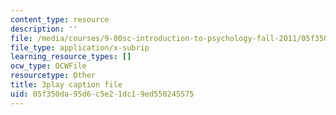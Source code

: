 ```yaml
---
content_type: resource
description: ''
file: /media/courses/9-00sc-introduction-to-psychology-fall-2011/05f350da95d6c5e21dc19ed550245575_t73rjeOj0eY.srt
file_type: application/x-subrip
learning_resource_types: []
ocw_type: OCWFile
resourcetype: Other
title: 3play caption file
uid: 05f350da-95d6-c5e2-1dc1-9ed550245575
---
```

